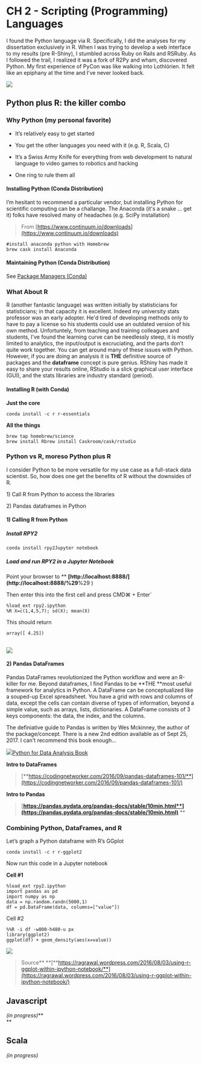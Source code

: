# CH 2 - **Scripting \(Programming\) Languages**

I found the Python language via R. Specifically, I did the analyses for my dissertation exclusively in R. When I was trying to develop a web interface to my results \(pre R-Shiny\), I stumbled across Ruby on Rails and RSRuby. As I followed the trail, I realized it was a fork of R2Py and wham, discovered Python. My first experience of PyCon was like walking into Lothlórien. It felt like an epiphany at the time and I’ve never looked back.

![](/assets/image1.png)

## Python plus R: the killer combo

### **Why Python \(my personal favorite\)**

* It’s relatively easy to get started

* You get the other languages you need with it \(e.g. R, Scala, C\)

* It’s a Swiss Army Knife for everything from web development to natural language to video games to robotics and hacking

* One ring to rule them all

#### Installing Python \(Conda Distribution\)

I’m hesitant to recommend a particular vendor, but installing Python for scientific computing can be a challange. The Anaconda \(it's a snake ... get it\) folks have resolved many of headaches \(e.g. SciPy installation\)

> From [https://www.continuum.io/downloads](https://www.continuum.io/downloads)

```
#install anaconda python with Homebrew
brew cask install Anaconda
```

#### Maintaining Python \(Conda Distribution\)

See [Package Managers \(Conda\)](/ch1-package-managers.md)

### **What About R**

R \(another fantastic language\) was written initially by statisticians for statisticians; in that capacity it is excellent. Indeed my university stats professor was an early adopter. He'd tired of developing methods only to have to pay a license so his students could use an outdated version of his own method. Unfortuntely, from teaching and training colleagues and students, I've found the learning curve can be needlessly steep, it is mostly limited to analytics, the input/output is excruciating, and  the parts don’t quite work together. You can get around many of these issues with Python. However, if you are doing an analysis it is **THE** definitive source of packages and the **dataframe** concept is pure genius. RShiny has made it easy to share your results online, RStudio is a slick graphical user interface \(GUI\), and the stats libraries are industry standard \(period\).

#### **Installing R \(with Conda\)**

**Just the core**

`conda install -c r r-essentials`

**All the things**

```
brew tap homebrew/science
brew install Rbrew install Caskroom/cask/rstudio
```

### **Python vs R, moreso Python plus R**

I consider Python to be more versatile for my use case as a full-stack data scientist. So, how does one get the benefits of R without the downsides of R.

1\) Call R from Python to access the libraries

2\) Pandas dataframes in Python

#### 1\) **Calling R from Python**

##### Install RPY2

```
conda install rpy2Jupyter notebook
```

##### Load and run RPY2 i**n a Jupyter Notebook**

Point your browser to ** **[http://localhost:8888/](http://localhost:8888/%29**%29 \)

Then enter this into the first cell and press CMD⌘ + Enter\`

```
%load_ext rpy2.ipython
%R X=c(1,4,5,7); sd(X); mean(X)
```

This should return

```
array([ 4.25])
```

## ![](/assets/image9.png)

#### 2\) **Pandas DataFrames**

Pandas DataFrames revolutionized the Python workflow and were an R-killer for me. Beyond dataframes, I find Pandas to be **THE **most useful framework for analytics in Python. A DataFrame can be conceptualized like a souped-up Excel spreadsheet. You have a grid with rows and columns of data, except the cells can contain diverse of types of information, beyond a simple value, such as arrays, lists, dictionaries. A DataFrame consists of 3 keys components: the data, the index, and the columns.

The definiative guide to Pandas is written by Wes Mckinney, the author of the package/concept. There is a new 2nd edition available as of Sept 25, 2017. I can't recommend this book enough...

![](/assets/pandas.png)[Python for Data Analysis Book](http://wesmckinney.com/pages/book.html)

**Intro to DataFrames**

> [**https://codingnetworker.com/2016/09/pandas-dataframes-101/**](https://codingnetworker.com/2016/09/pandas-dataframes-101/)

**Intro to Pandas**

> [**https://pandas.pydata.org/pandas-docs/stable/10min.html**](https://pandas.pydata.org/pandas-docs/stable/10min.html)**                      **

### Combining Python, DataFrames, and R

Let’s graph a Python dataframe with R’s GGplot

`conda install -c r r-ggplot2`

Now run this code in a Jupyter notebook

**Cell \#1**

```
%load_ext rpy2.ipython
import pandas as pd
import numpy as np
data = np.random.randn(5000,1)
df = pd.DataFrame(data, columns=["value"])
```

Cell \#2

```
%%R -i df -w800-h480-u px
library(ggplot2)
ggplot(df) + geom_density(aes(x=value))
```

![](/assets/image11.png)

> Source** **[**https://ragrawal.wordpress.com/2016/08/03/using-r-ggplot-within-ipython-notebook/**](https://ragrawal.wordpress.com/2016/08/03/using-r-ggplot-within-ipython-notebook/)

## **Javascript**

_\(in progress\)_**                          
**

## **Scala**

_\(in progress\)_

